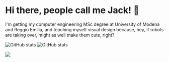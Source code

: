 # Hi there, people call me Jack! 🌵

I'm getting my computer engineering MSc degree at University of Modena and Reggio Emilia, and teaching myself visual design because, hey, if robots are taking over, might as well make them cute, right?

![GitHub stats](https://github-readme-stats.vercel.app/api?username=jacksalici&count_private=true&include_all_commits=true&show_icons=true&hide_title=true&hide=contribs&theme=nord&hide_border=true#gh-dark-mode-only)
![GitHub stats](https://github-readme-stats.vercel.app/api?username=jacksalici&count_private=true&include_all_commits=true&show_icons=true&hide_title=true&hide=contribs&theme=graywhite&hide_border=true#gh-light-mode-only)





![](https://hit.yhype.me/github/profile?user_id=58181697)



